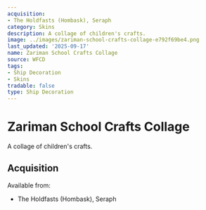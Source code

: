 ```yaml
---
acquisition:
- The Holdfasts (Hombask), Seraph
category: Skins
description: A collage of children's crafts.
image: ../images/zariman-school-crafts-collage-e792f69be4.png
last_updated: '2025-09-17'
name: Zariman School Crafts Collage
source: WFCD
tags:
- Ship Decoration
- Skins
tradable: false
type: Ship Decoration
---
```


# Zariman School Crafts Collage

A collage of children's crafts.

## Acquisition

Available from:
- The Holdfasts (Hombask), Seraph

